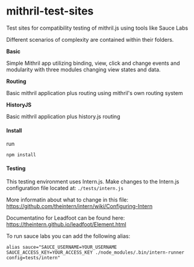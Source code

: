 mithril-test-sites
==================

Test sites for compatibility testing of mithril.js using tools like Sauce Labs

Different scenarios of complexity are contained within their folders.

**Basic**

Simple Mithril app utilizing binding, view, click and change events and modularity with three modules changing view states and data. 

**Routing**

Basic mithril application plus routing using mithril's own routing system

**HistoryJS**

Basic mithril application plus history.js routing 


#### Install
run 

   ```npm install```
   

#### Testing 

This testing environment uses Intern.js. Make changes to the Intern.js configuration file located at: ```./tests/intern.js```

More informatin about what to change in this file:
https://github.com/theintern/intern/wiki/Configuring-Intern

Documentatino for Leadfoot can be found here:
https://theintern.github.io/leadfoot/Element.html

To run sauce labs you can add the following alias:

```alias sauce="SAUCE_USERNAME=YOUR_USERNAME SAUCE_ACCESS_KEY=YOUR_ACCESS_KEY ./node_modules/.bin/intern-runner config=tests/intern"```



